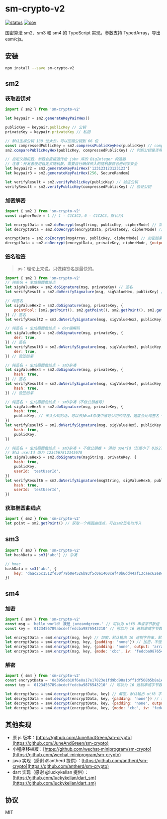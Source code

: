# sm-crypto-v2

[![status](https://img.shields.io/github/actions/workflow/status/cubelrti/sm-crypto-v2/test.yml?branch=master)](https://github.com/cubelrti/sm-crypto-v2/actions)
[![cov](https://cubelrti.github.io/sm-crypto-v2/badges/coverage.svg)](https://github.com/cubelrti/sm-crypto-v2/actions)


国密算法 sm2、sm3 和 sm4 的 TypeScript 实现。参数支持 TypedArray，导出 esm/cjs。

## 安装

```bash
npm install --save sm-crypto-v2
```

## sm2

### 获取密钥对

```js
import { sm2 } from 'sm-crypto-v2'

let keypair = sm2.generateKeyPairHex()

publicKey = keypair.publicKey // 公钥
privateKey = keypair.privateKey // 私钥

// 默认生成公钥 130 位太长，可以压缩公钥到 66 位
const compressedPublicKey = sm2.compressPublicKeyHex(publicKey) // compressedPublicKey 和 publicKey 等价
sm2.comparePublicKeyHex(publicKey, compressedPublicKey) // 判断公钥是否等价

// 自定义随机数，参数会直接透传给 jsbn 库的 BigInteger 构造器
// 注意：开发者使用自定义随机数，需要自行确保传入的随机数符合密码学安全
let keypair2 = sm2.generateKeyPairHex('123123123123123')
let keypair3 = sm2.generateKeyPairHex(256, SecureRandom)

let verifyResult = sm2.verifyPublicKey(publicKey) // 验证公钥
verifyResult = sm2.verifyPublicKey(compressedPublicKey) // 验证公钥
```

### 加密解密

```js
import { sm2 } from 'sm-crypto-v2'
const cipherMode = 1 // 1 - C1C3C2，0 - C1C2C3，默认为1

let encryptData = sm2.doEncrypt(msgString, publicKey, cipherMode) // 加密结果
let decryptData = sm2.doDecrypt(encryptData, privateKey, cipherMode) // 解密结果

encryptData = sm2.doEncrypt(msgArray, publicKey, cipherMode) // 加密结果，输入数组
decryptData = sm2.doDecrypt(encryptData, privateKey, cipherMode, {output: 'array'}) // 解密结果，输出数组
```

### 签名验签

> ps：理论上来说，只做纯签名是最快的。

```js
import { sm2 } from 'sm-crypto-v2'
// 纯签名 + 生成椭圆曲线点
let sigValueHex = sm2.doSignature(msg, privateKey) // 签名
let verifyResult = sm2.doVerifySignature(msg, sigValueHex, publicKey) // 验签结果

// 纯签名
let sigValueHex2 = sm2.doSignature(msg, privateKey, {
    pointPool: [sm2.getPoint(), sm2.getPoint(), sm2.getPoint(), sm2.getPoint()], // 传入事先已生成好的椭圆曲线点，可加快签名速度
}) // 签名
let verifyResult2 = sm2.doVerifySignature(msg, sigValueHex2, publicKey) // 验签结果

// 纯签名 + 生成椭圆曲线点 + der编解码
let sigValueHex3 = sm2.doSignature(msg, privateKey, {
    der: true,
}) // 签名
let verifyResult3 = sm2.doVerifySignature(msg, sigValueHex3, publicKey, {
    der: true,
}) // 验签结果

// 纯签名 + 生成椭圆曲线点 + sm3杂凑
let sigValueHex4 = sm2.doSignature(msg, privateKey, {
    hash: true,
}) // 签名
let verifyResult4 = sm2.doVerifySignature(msg, sigValueHex4, publicKey, {
    hash: true,
}) // 验签结果

// 纯签名 + 生成椭圆曲线点 + sm3杂凑（不做公钥推导）
let sigValueHex5 = sm2.doSignature(msg, privateKey, {
    hash: true,
    publicKey, // 传入公钥的话，可以去掉sm3杂凑中推导公钥的过程，速度会比纯签名 + 生成椭圆曲线点 + sm3杂凑快
})
let verifyResult5 = sm2.doVerifySignature(msg, sigValueHex5, publicKey, {
    hash: true,
    publicKey,
})

// 纯签名 + 生成椭圆曲线点 + sm3杂凑 + 不做公钥推 + 添加 userId（长度小于 8192）
// 默认 userId 值为 1234567812345678
let sigValueHex6 = sm2.doSignature(msgString, privateKey, {
    hash: true,
    publicKey,
    userId: 'testUserId',
})
let verifyResult6 = sm2.doVerifySignature(msgString, sigValueHex6, publicKey, {
    hash: true,
    userId: 'testUserId',
})
```

### 获取椭圆曲线点

```js
import { sm2 } from 'sm-crypto-v2'
let point = sm2.getPoint() // 获取一个椭圆曲线点，可在sm2签名时传入
```

## sm3

```js
import { sm3 } from 'sm-crypto-v2'
let hashData = sm3('abc') // 杂凑

// hmac
hashData = sm3('abc', {
    key: 'daac25c1512fe50f79b0e4526b93f5c0e1460cef40b6dd44af13caec62e8c60e0d885f3c6d6fb51e530889e6fd4ac743a6d332e68a0f2a3923f42585dceb93e9', // 要求为 16 进制串或字节数组
})
```

## sm4

### 加密

```js
import { sm4 } from 'sm-crypto-v2'
const msg = 'hello world! 我是 juneandgreen.' // 可以为 utf8 串或字节数组
const key = '0123456789abcdeffedcba9876543210' // 可以为 16 进制串或字节数组，要求为 128 比特

let encryptData = sm4.encrypt(msg, key) // 加密，默认输出 16 进制字符串，默认使用 pkcs#7 填充（传 pkcs#5 也会走 pkcs#7 填充）
let encryptData = sm4.encrypt(msg, key, {padding: 'none'}) // 加密，不使用 padding
let encryptData = sm4.encrypt(msg, key, {padding: 'none', output: 'array'}) // 加密，不使用 padding，输出为字节数组
let encryptData = sm4.encrypt(msg, key, {mode: 'cbc', iv: 'fedcba98765432100123456789abcdef'}) // 加密，cbc 模式
```

### 解密

```js
import { sm4 } from 'sm-crypto-v2'
const encryptData = '0e395deb10f6e8a17e17823e1fd9bd98a1bff1df508b5b8a1efb79ec633d1bb129432ac1b74972dbe97bab04f024e89c' // 可以为 16 进制串或字节数组
const key = '0123456789abcdeffedcba9876543210' // 可以为 16 进制串或字节数组，要求为 128 比特

let decryptData = sm4.decrypt(encryptData, key) // 解密，默认输出 utf8 字符串，默认使用 pkcs#7 填充（传 pkcs#5 也会走 pkcs#7 填充）
let decryptData = sm4.decrypt(encryptData, key, {padding: 'none'}) // 解密，不使用 padding
let decryptData = sm4.decrypt(encryptData, key, {padding: 'none', output: 'array'}) // 解密，不使用 padding，输出为字节数组
let decryptData = sm4.decrypt(encryptData, key, {mode: 'cbc', iv: 'fedcba98765432100123456789abcdef'}) // 解密，cbc 模式
```

## 其他实现

* 原 js 版本：[https://github.com/JuneAndGreen/sm-crypto](https://github.com/JuneAndGreen/sm-crypto)
* 小程序移植版：[https://github.com/wechat-miniprogram/sm-crypto](https://github.com/wechat-miniprogram/sm-crypto)
* java 实现（感谢 @antherd 提供）：[https://github.com/antherd/sm-crypto](https://github.com/antherd/sm-crypto)
* dart 实现（感谢 @luckykellan 提供）：[https://github.com/luckykellan/dart_sm](https://github.com/luckykellan/dart_sm)

## 协议

MIT
